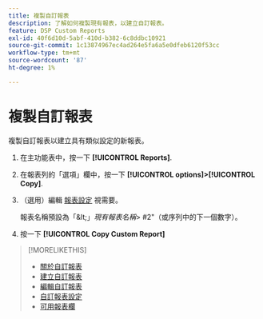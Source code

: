 ```yaml
---
title: 複製自訂報表
description: 了解如何複製現有報表，以建立自訂報表。
feature: DSP Custom Reports
exl-id: 40f6d10d-5abf-410d-b382-6c8ddbc10921
source-git-commit: 1c13874967ec4ad264e5fa6a5e0dfeb6120f53cc
workflow-type: tm+mt
source-wordcount: '87'
ht-degree: 1%

---
```


# 複製自訂報表

複製自訂報表以建立具有類似設定的新報表。

1. 在主功能表中，按一下 **[!UICONTROL Reports]**.

1. 在報表列的「選項」欄中，按一下 **[!UICONTROL options]>[!UICONTROL Copy]**.

1. （選用）編輯 [報表設定](/help/dsp/reports/report-settings.md) 視需要。

   報表名稱預設為「\&lt;」*現有報表名稱*\> \#2&quot;（或序列中的下一個數字）。

1. 按一下 **[!UICONTROL Copy Custom Report]**

>[!MORELIKETHIS]
>
>* [關於自訂報表](/help/dsp/reports/report-about.md)
>* [建立自訂報表](/help/dsp/reports/report-create.md)
>* [編輯自訂報表](/help/dsp/reports/report-edit.md)
>* [自訂報表設定](/help/dsp/reports/report-settings.md)
>* [可用報表欄](/help/dsp/reports/report-columns.md)

